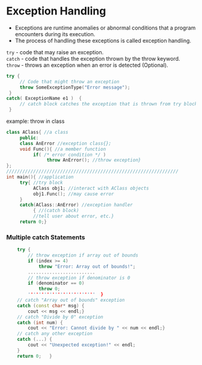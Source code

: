 # Exception Handling
- Exceptions are runtime anomalies or abnormal conditions that a program encounters during its execution.
- The process of handling these exceptions is called exception handling.

```try``` - code that may raise an exception.\
```catch``` - code that handles the exception thrown by the throw keyword.\
```throw``` - throws an exception when an error is detected (Optional).
```Cpp
try {         
     // Code that might throw an exception
     throw SomeExceptionType("Error message");
 } 
catch( ExceptionName e1 )  {   
     // catch block catches the exception that is thrown from try block
 }
```
example: throw in class
```Cpp
class AClass{ //a class
     public:
     class AnError //exception class{};
     void Func(){ //a member function
          if( /* error condition */ )
               throw AnError(); //throw exception}
};
////////////////////////////////////////////////////////////////
int main(){ //application
     try{ //try block
          AClass obj1; //interact with AClass objects
          obj1.Func(); //may cause error
     }
     catch(AClass::AnError) //exception handler
          { //(catch block)
          //tell user about error, etc.}
     return 0;}
```
### Multiple catch Statements
```Cpp
    try {     
        // throw exception if array out of bounds
        if (index >= 4)
            throw "Error: Array out of bounds!";
        .........................    
        // throw exception if denominator is 0
        if (denominator == 0)
            throw 0;
        '''''''''''''''''''''''''  }
    // catch "Array out of bounds" exception
    catch (const char* msg) {
        cout << msg << endl;}
    // catch "Divide by 0" exception
    catch (int num) {
        cout << "Error: Cannot divide by " << num << endl;}
    // catch any other exception
    catch (...) {
        cout << "Unexpected exception!" << endl;
    }
    return 0;   }
```

